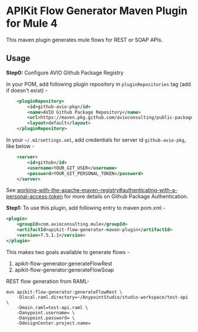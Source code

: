 # APIKit Flow Generator Maven Plugin for Mule 4
This maven plugin generates mule flows for REST or SOAP APIs.

## Usage

**Step0:** Configure AVIO Github Package Registry

In your POM, add following plugin repository in `pluginRepositories` tag (add if doesn't exist) -

```xml
    <pluginRepository>
        <id>github-avio-pkg</id>
        <name>AVIO Github Package Repository</name>
        <url>https://maven.pkg.github.com/avioconsulting/public-packages/</url>
        <layout>default</layout>
    </pluginRepository>
```

In your `~/.m2/settings.xml`, add credentials for server id `github-avio-pkg`, like below -
```xml
    <server>
        <id>github</id>
        <username>YOUR_GIT_USER</username>
        <password>YOUR_GIT_PERSONAL_TOKEN</password>
    </server>
```
See [working-with-the-apache-maven-registry#authenticating-with-a-personal-access-token](https://docs.github.com/en/packages/working-with-a-github-packages-registry/working-with-the-apache-maven-registry#authenticating-with-a-personal-access-token) for more details on Github Package Authentication.

**Step1:** To use this plugin, add following entry to maven pom.xml -
```xml
<plugin>
    <groupId>com.avioconsulting.mule</groupId>
    <artifactId>apikit-flow-generator-maven-plugin</artifactId>
    <version>7.5.1.1</version>
</plugin>
```
This makes two goals available to generate flows - 
1. apikit-flow-generator:generateFlowRest
2. apikit-flow-generator:generateFlowSoap

REST flow generation from RAML-
```
mvn apikit-flow-generator:generateFlowRest \
    -Dlocal.raml.directory=~/AnypointStudio/studio-workspace/test-api \
    -Dmain.raml=test-api.raml \
    -Danypoint.username= \
    -Danypoint.password= \
    -DdesignCenter.project.name=
```
